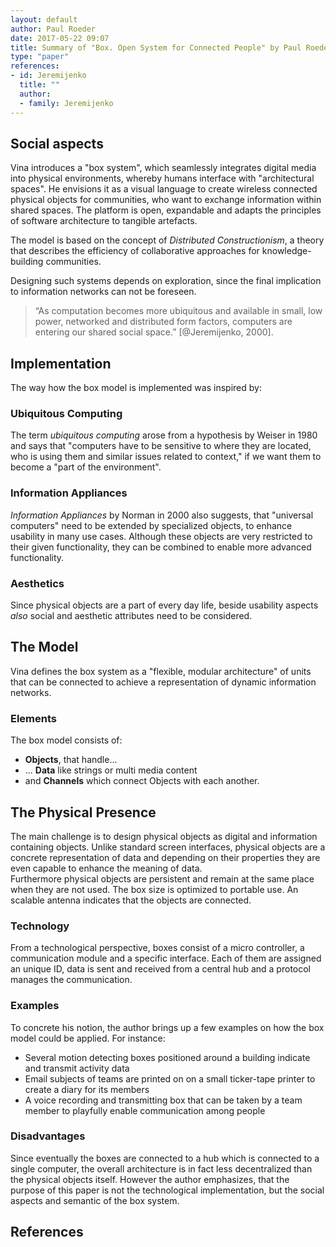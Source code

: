```yaml
---
layout: default
author: Paul Roeder
date: 2017-05-22 09:07
title: Summary of "Box. Open System for Connected People" by Paul Roeder
type: "paper"
references:
- id: Jeremijenko
  title: ""
  author:
  - family: Jeremijenko
---
```




## Social aspects

Vina introduces a "box system", which seamlessly integrates digital media into physical environments, whereby humans interface with "architectural spaces". He envisions it as a visual language to create wireless connected physical objects for communities, who want to exchange information within shared spaces. The platform is open, expandable and adapts the principles of software architecture to tangible artefacts.  

The model is based on the concept of _Distributed Constructionism_, a theory that describes the efficiency of collaborative approaches for knowledge-building communities.  

Designing such systems depends on exploration, since the final implication to information networks can not be foreseen.

> “As computation becomes more ubiquitous and available in small, low power, networked and distributed form factors, computers are entering our shared social space.” [@Jeremijenko, 2000].

<!-- citation source needed if introduced -->

## Implementation

The way how the box model is implemented was inspired by:

### Ubiquitous Computing  

The term _ubiquitous computing_ arose from a hypothesis by Weiser in 1980 and says that "computers have to be sensitive to where they are located, who is using them and similar issues related to context," if we want them to become a "part of the environment".  

### Information Appliances  

_Information Appliances_ by Norman in 2000 also suggests, that "universal computers" need to be extended by specialized objects, to enhance usability in many use cases. Although these objects are very restricted to their given functionality, they can be combined to enable more advanced functionality.  

### Aesthetics

Since physical objects are a part of every day life, beside usability aspects _also_ social and aesthetic attributes need to be considered.  

## The Model  

Vina defines the box system as a "flexible, modular architecture" of units that can be connected to achieve a representation of dynamic information networks.  

### Elements

The box model consists of:  

* **Objects**, that handle...
* ... **Data** like strings or multi media content
* and **Channels** which connect Objects with each another.

## The Physical Presence  

The main challenge is to design physical objects as digital and information containing objects. Unlike standard screen interfaces, physical objects are a concrete representation of data and depending on their properties they are even capable to enhance the meaning of data.  
Furthermore physical objects are persistent and remain at the same place when they are not used. The box size is optimized to portable use. An scalable antenna indicates that the objects are connected.  

### Technology  

From a technological perspective, boxes consist of a micro controller, a communication module and a specific interface. Each of them are assigned an unique ID, data is sent and received from a central hub and a protocol manages the communication.

### Examples  

To concrete his notion, the author brings up a few examples on how the box model could be applied. For instance:  

* Several motion detecting boxes positioned around a building indicate and transmit activity data
* Email subjects of teams are printed on on a small ticker-tape printer to create a diary for its members
* A voice recording and transmitting box that can be taken by a team member to playfully enable communication among people

### Disadvantages

Since eventually the boxes are connected to a hub which is connected to a single computer, the overall architecture is in fact less decentralized than the physical objects itself. However the author emphasizes, that the purpose of this paper is not the technological implementation, but the social aspects and semantic of the box system.  

## References  


